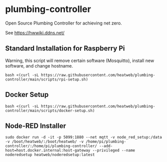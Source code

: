 # plumbing-controller
Open Source Plumbing Controller for achieving net zero.

See https://hwwiki.ddns.net/


## Standard Installation for Raspberry Pi

Warning, this script will remove certain software (Mosquitto), install new software, and change hostname.

    bash <(curl -sL https://raw.githubusercontent.com/heatweb/plumbing-controller/main/scripts/rpi-setup.sh)



## Docker Setup

    bash <(curl -sL https://raw.githubusercontent.com/heatweb/plumbing-controller/main/scripts/docker-setup.sh)
 
 ## Node-RED Installer
 
    sudo docker run -d -it -p 5099:1880 --net mqtt -v node_red_setup:/data -v /boot/heatweb/:/boot/heatweb/ -v /home/pi/plumbing-controller/:/home/pi/plumbing-controller/ --add-host=host.docker.internal:host-gateway --privileged --name noderedsetup heatweb/noderedsetup:latest

